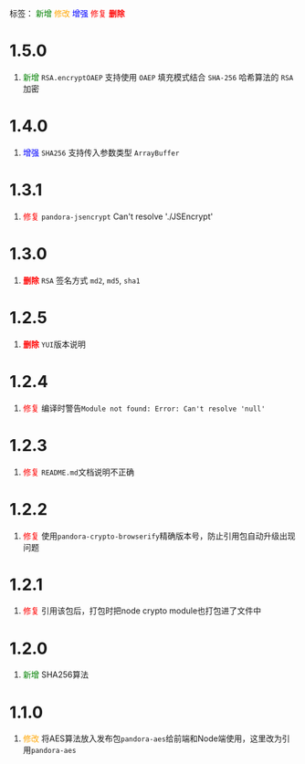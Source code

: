 标签：
<font color=green>新增</font>
<font color=orange>修改</font>
<font color=blue>增强</font>
<font color=red>修复</font>
<font color=red><strong>删除</strong></font>


# 1.5.0
1. <font color=green>新增</font> `RSA.encryptOAEP` 支持使用 `OAEP` 填充模式结合 `SHA-256` 哈希算法的 `RSA` 加密


# 1.4.0
1. <font color=blue>增强</font> `SHA256` 支持传入参数类型 `ArrayBuffer`


# 1.3.1
1. <font color=red>修复</font> `pandora-jsencrypt` Can't resolve './JSEncrypt'


# 1.3.0
1. <font color=red><strong>删除</strong></font> `RSA` 签名方式 `md2`, `md5`, `sha1`


# 1.2.5
1. <font color=red><strong>删除</strong></font> `YUI`版本说明


# 1.2.4
1. <font color=red>修复</font> 编译时警告`Module not found: Error: Can't resolve 'null'`


# 1.2.3
1. <font color=red>修复</font> `README.md`文档说明不正确


# 1.2.2
1. <font color=red>修复</font> 使用`pandora-crypto-browserify`精确版本号，防止引用包自动升级出现问题


# 1.2.1
1. <font color=red>修复</font> 引用该包后，打包时把node crypto module也打包进了文件中


# 1.2.0
1. <font color=green>新增</font> SHA256算法


# 1.1.0
1. <font color=orange>修改</font> 将AES算法放入发布包`pandora-aes`给前端和Node端使用，这里改为引用`pandora-aes`
